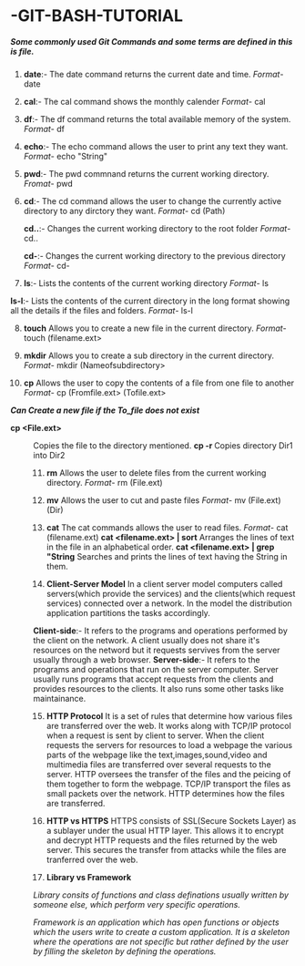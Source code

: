 # -GIT-BASH-TUTORIAL
##### Some commonly used Git Commands and some terms are defined in this is file.


1. **date**:- The date command returns the current date and time.
*Format*- date

2. **cal**:- The cal command shows the monthly calender
*Format*- cal

3. **df**:- The df command returns the total available memory of the system.
*Format*- df

4. **echo**:- The echo command allows the user to print any text they want.
*Format*- echo "String"

5. **pwd**:- The pwd commnand returns the current working directory.
*Fromat*- pwd

6. **cd**:- The cd command allows the user to change the currently active directory to any dirctory they want.
*Format*- cd (Path)

   **cd..**:- Changes the current working directory to the root folder
*Format*- cd..

   **cd-**:- Changes the current working directory to the previous directory
*Format*- cd-

7. **ls**:- Lists the contents of the current working directory
*Format*- ls

**ls-l**:- Lists the contents of the current directory in the long format showing all the details if the files and folders.
*Format*- ls-l

8. **touch** Allows you to create a new file in the current directory.
*Format*- touch (filename.ext>

9. **mkdir** Allows you to create a sub directory in the current directory.
*Format*- mkdir (Nameofsubdirectory>

10. **cp** Allows the user to copy the contents of a file from one file to another
*Format*- cp (Fromfile.ext> (Tofile.ext>
	
***Can Create a new file if the To_file does not exist***

**cp <File.ext> <Dir>**  Copies the file to the directory mentioned.
**cp -r <Dir1> <Dir2>** Copies directory Dir1 into Dir2
    
11. **rm** Allows the user to delete files from the current working directory.
*Format*- rm (File.ext)

12. **mv** Allows the user to cut and paste files
*Format*- mv (File.ext) (Dir)

13. **cat** The cat commands allows the user to read files. 
*Format*- cat (filename.ext)
**cat <filename.ext> | sort** Arranges the lines of text in the file in an alphabetical order.
**cat <filename.ext> | grep "String** Searches and prints the lines of text having the String in them.

14. **Client-Server Model**
In a client server model computers called servers(which provide the services) and the clients(which request services) connected over a network. In the model the            distribution application partitions the tasks accordingly.
  
  **Client-side**:- It refers to the programs and operations performed by the client on the network. A client usually does not share it's resources on the netword but it requests servives from the server usually through a web browser.
  **Server-side**:- It refers to the programs and operations that run on the server computer. Server usually runs programs that accept requests from the clients and provides resources to the clients. It also runs some other tasks like maintainance. 

15. **HTTP Protocol**
It is a set of rules that determine how various files are transferred over the web. It works along with TCP/IP protocol when a request is sent by client to server. When the client requests the servers for resources to load a webpage the various parts of the webpage like the text,images,sound,video and multimedia files are transferred over several requests to the server. HTTP oversees the transfer of the files and the peicing of them together to form the webpage. TCP/IP transport the files as small packets over the network. HTTP determines how the files are transferred.

16. **HTTP vs HTTPS**
HTTPS consists of SSL(Secure Sockets Layer) as a sublayer under the usual HTTP layer. This allows it to encrypt and decrypt HTTP requests and the files returned by the web server. This secures the transfer from attacks while the files are tranferred over the web.

17. **Library vs Framework**

*Library consits of functions and class definations usually written by someone else, which perform very specific operations.*

*Framework is an application which has open functions or objects which the users write to create a custom application. It is a skeleton where the operations are not specific but rather defined by the user by filling the skeleton by defining the operations.*
